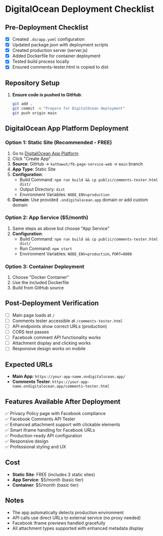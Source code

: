 # DigitalOcean Deployment Checklist

## Pre-Deployment Checklist
- [x] Created `.do/app.yaml` configuration
- [x] Updated package.json with deployment scripts
- [x] Created production server (server.js)
- [x] Added Dockerfile for container deployment
- [x] Tested build process locally
- [x] Ensured comments-tester.html is copied to dist

## Repository Setup
1. **Ensure code is pushed to GitHub**:
   ```bash
   git add .
   git commit -m "Prepare for DigitalOcean deployment"
   git push origin main
   ```

## DigitalOcean App Platform Deployment

### Option 1: Static Site (Recommended - FREE)
1. Go to [DigitalOcean App Platform](https://cloud.digitalocean.com/apps)
2. Click "Create App"
3. **Source**: GitHub → `kathawut/fb-page-service-web` → `main` branch
4. **App Type**: Static Site
5. **Configuration**:
   - Build Command: `npm run build && cp public/comments-tester.html dist/`
   - Output Directory: `dist`
   - Environment Variables: `NODE_ENV=production`
6. **Domain**: Use provided `.ondigitalocean.app` domain or add custom domain

### Option 2: App Service ($5/month)
1. Same steps as above but choose "App Service"
2. **Configuration**:
   - Build Command: `npm run build && cp public/comments-tester.html dist/`
   - Run Command: `npm start`
   - Environment Variables: `NODE_ENV=production`, `PORT=8080`

### Option 3: Container Deployment
1. Choose "Docker Container"
2. Use the included Dockerfile
3. Build from GitHub source

## Post-Deployment Verification
- [ ] Main page loads at `/`
- [ ] Comments tester accessible at `/comments-tester.html`
- [ ] API endpoints show correct URLs (production)
- [ ] CORS test passes
- [ ] Facebook comment API functionality works
- [ ] Attachment display and clicking works
- [ ] Responsive design works on mobile

## Expected URLs
- **Main App**: `https://your-app-name.ondigitalocean.app/`
- **Comments Tester**: `https://your-app-name.ondigitalocean.app/comments-tester.html`

## Features Available After Deployment
✅ Privacy Policy page with Facebook compliance  
✅ Facebook Comments API Tester  
✅ Enhanced attachment support with clickable elements  
✅ Smart iframe handling for Facebook URLs  
✅ Production-ready API configuration  
✅ Responsive design  
✅ Professional styling and UX  

## Cost
- **Static Site**: FREE (includes 3 static sites)
- **App Service**: $5/month (basic tier)
- **Container**: $5/month (basic tier)

## Notes
- The app automatically detects production environment
- API calls use direct URLs to external service (no proxy needed)
- Facebook iframe previews handled gracefully
- All attachment types supported with enhanced metadata display
